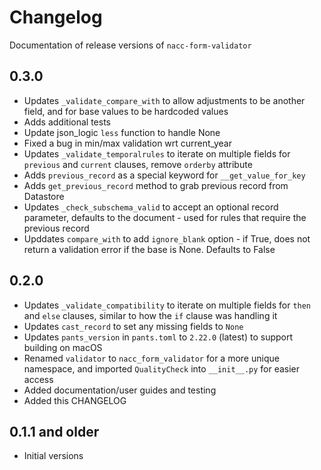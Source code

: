 # Changelog

Documentation of release versions of `nacc-form-validator`

## 0.3.0

* Updates `_validate_compare_with` to allow adjustments to be another field, and for base values to be hardcoded values
* Adds additional tests
* Update json_logic `less` function to handle None
* Fixed a bug in min/max validation wrt current_year
* Updates `_validate_temporalrules` to iterate on multiple fields for `previous` and `current` clauses, remove `orderby` attribute
* Adds `previous_record` as a special keyword for `__get_value_for_key`
* Adds `get_previous_record` method to grab previous record from Datastore
* Updates `_check_subschema_valid` to accept an optional record parameter, defaults to the document - used for rules that require the previous record
* Upddates `compare_with` to add `ignore_blank` option - if True, does not return a validation error if the base is None. Defaults to False

## 0.2.0

* Updates `_validate_compatibility` to iterate on multiple fields for `then` and `else` clauses, similar to how the `if` clause was handling it
* Updates `cast_record` to set any missing fields to `None`
* Updates `pants_version` in `pants.toml` to `2.22.0` (latest) to support building on macOS
* Renamed `validator` to `nacc_form_validator` for a more unique namespace, and imported `QualityCheck` into `__init__.py` for easier access
* Added documentation/user guides and testing
* Added this CHANGELOG

## 0.1.1 and older

* Initial versions
